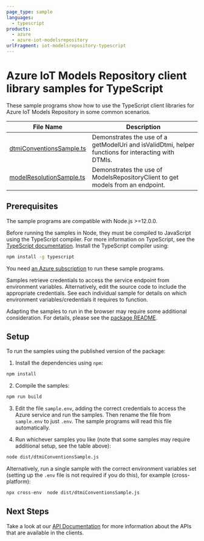 ```yaml
---
page_type: sample
languages:
  - typescript
products:
  - azure
  - azure-iot-modelsrepository
urlFragment: iot-modelsrepository-typescript
---
```


# Azure IoT Models Repository client library samples for TypeScript

These sample programs show how to use the TypeScript client libraries for Azure IoT Models Repository in some common scenarios.

| **File Name**                                     | **Description**                                                                                     |
| ------------------------------------------------- | --------------------------------------------------------------------------------------------------- |
| [dtmiConventionsSample.ts][dtmiconventionssample] | Demonstrates the use of a getModelUri and isValidDtmi, helper functions for interacting with DTMIs. |
| [modelResolutionSample.ts][modelresolutionsample] | Demonstrates the use of ModelsRepositoryClient to get models from an endpoint.                      |

## Prerequisites

The sample programs are compatible with Node.js >=12.0.0.

Before running the samples in Node, they must be compiled to JavaScript using the TypeScript compiler. For more information on TypeScript, see the [TypeScript documentation][typescript]. Install the TypeScript compiler using:

```bash
npm install -g typescript
```

You need [an Azure subscription][freesub] to run these sample programs.

Samples retrieve credentials to access the service endpoint from environment variables. Alternatively, edit the source code to include the appropriate credentials. See each individual sample for details on which environment variables/credentials it requires to function.

Adapting the samples to run in the browser may require some additional consideration. For details, please see the [package README][package].

## Setup

To run the samples using the published version of the package:

1. Install the dependencies using `npm`:

```bash
npm install
```

2. Compile the samples:

```bash
npm run build
```

3. Edit the file `sample.env`, adding the correct credentials to access the Azure service and run the samples. Then rename the file from `sample.env` to just `.env`. The sample programs will read this file automatically.

4. Run whichever samples you like (note that some samples may require additional setup, see the table above):

```bash
node dist/dtmiConventionsSample.js
```

Alternatively, run a single sample with the correct environment variables set (setting up the `.env` file is not required if you do this), for example (cross-platform):

```bash
npx cross-env  node dist/dtmiConventionsSample.js
```

## Next Steps

Take a look at our [API Documentation][apiref] for more information about the APIs that are available in the clients.

[dtmiconventionssample]: https://github.com/Azure/azure-sdk-for-js/blob/master/sdk/iot/iot-modelsrepository/samples/v1/typescript/src/dtmiConventionsSample.ts
[modelresolutionsample]: https://github.com/Azure/azure-sdk-for-js/blob/master/sdk/iot/iot-modelsrepository/samples/v1/typescript/src/modelResolutionSample.ts
[apiref]: https://docs.microsoft.com/javascript/api/
[freesub]: https://azure.microsoft.com/free/
[package]: https://github.com/Azure/azure-sdk-for-js/tree/master/sdk/iot/iot-modelsrepository/README.md
[typescript]: https://www.typescriptlang.org/docs/home.html
